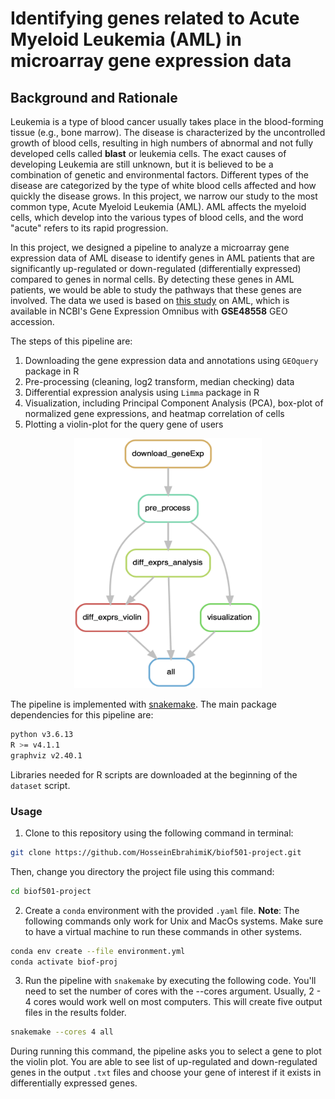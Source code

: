 # Identifying genes related to Acute Myeloid Leukemia (AML) in microarray gene expression data

## Background and Rationale
Leukemia is a type of blood cancer usually takes place in the blood-forming tissue (e.g., bone marrow). The disease is characterized by the uncontrolled growth of blood cells, resulting in high numbers of abnormal and not fully developed cells called **blast** or leukemia cells. The exact causes of developing Leukemia are still unknown, but it is believed to be a combination of genetic and environmental factors. Different types of the disease are categorized by the type of white blood cells affected and how quickly the disease grows. In this project, we narrow our study to the most common type, Acute Myeloid Leukemia (AML). AML affects the myeloid cells, which develop into the various types of blood cells, and the word "acute" refers to its rapid progression.

In this project, we designed a pipeline to analyze a microarray gene expression data of AML disease to identify genes in AML patients that are significantly up-regulated or down-regulated (differentially expressed) compared to genes in normal cells. By detecting these genes in AML patients, we would be able to study the pathways that these genes are involved. The data we used is based on [this study](https://pubmed.ncbi.nlm.nih.gov/23836560/) on AML, which is available in NCBI's Gene Expression Omnibus with **GSE48558** GEO accession.

The steps of this pipeline are:
1. Downloading the gene expression data and annotations using ``GEOquery`` package in R
2. Pre-processing (cleaning, log2 transform, median checking) data
3. Differential expression analysis using ``Limma`` package in R
4. Visualization, including Principal Component Analysis (PCA), box-plot of normalized gene expressions, and heatmap correlation of cells
5. Plotting a violin-plot for the query gene of users

<p align="center">
  <img width="300" height="400" src="figs/Workflow_dag.png">
</p>

The pipeline is implemented with [snakemake](https://github.com/snakemake/snakemake). The main package dependencies for this pipeline are:
```bash
python v3.6.13
R >= v4.1.1
graphviz v2.40.1
```
Libraries needed for R scripts are downloaded at the beginning of the ``dataset`` script.

### Usage
1. Clone to this repository using the following command in terminal:
```bash
git clone https://github.com/HosseinEbrahimiK/biof501-project.git
```
Then, change you directory the project file using this command:
```bash
cd biof501-project
```
2. Create a ``conda`` environment with the provided ``.yaml`` file. **Note**: The following commands only work for Unix and MacOs systems. Make sure to have a virtual machine to run these commands in other systems.
```bash
conda env create --file environment.yml
conda activate biof-proj
```
3. Run the pipeline with ``snakemake`` by executing the following code. You'll need to set the number of cores with the --cores argument. Usually, 2 - 4 cores would work well on most computers. This will create five output files in the results folder.
```bash
snakemake --cores 4 all
```
During running this command, the pipeline asks you to select a gene to plot the violin plot. You are able to see list of up-regulated and down-regulated genes in the output ``.txt`` files and choose your gene of interest if it exists in differentially expressed genes. 